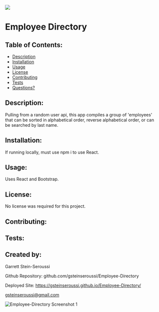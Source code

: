 ![](https://img.shields.io/badge/License-None-blue)

# Employee Directory

## Table of Contents:

- [Description](#description)
- [Installation](#installation)
- [Usage](#usage)
- [License](#license)
- [Contributing](#contributing)
- [Tests](#tests)
- [Questions?](#created-by)

## Description:

Pulling from a random user api, this app compiles a group of 'employees' that can be sorted in alphabetical order, reverse alphabetical order, or can be searched by last name.

## Installation:

If running locally, must use npm i to use React.

## Usage:

Uses React and Bootstrap.

## License:

No license was required for this project.

## Contributing:

## Tests:

## Created by:

Garrett Stein-Seroussi

Github Repository: github.com/gsteinseroussi/Employee-Directory

Deployed Site: https://gsteinseroussi.github.io/Employee-Directory/

gsteinseroussi@gmail.com

![Employee-Directory Screenshot 1](https://user-images.githubusercontent.com/63983214/94347700-63d98100-0004-11eb-8259-1f87bf5e22f4.jpg)
